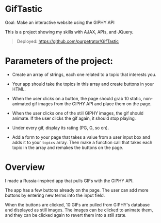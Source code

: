 # GifTastic

Goal: Make an interactive website using the GIPHY API

This is a project showing my skills with AJAX, APIs, and JQuery.

> Deployed: https://github.com/purpetrator/GifTastic

# Parameters of the project:

- Create an array of strings, each one related to a topic that interests you.

- Your app should take the topics in this array and create buttons in your HTML.

- When the user clicks on a button, the page should grab 10 static, non-animated gif images from the GIPHY API and place them on the page.

- When the user clicks one of the still GIPHY images, the gif should animate. If the user clicks the gif again, it should stop playing.

- Under every gif, display its rating (PG, G, so on).

- Add a form to your page that takes a value from a user input box and adds it to your `topics` array. Then make a function call that takes each topic in the array and remakes the buttons on the page.

# Overview

I made a Russia-inspired app that pulls GIFs with the GIPHY API.

The app has a few buttons already on the page. The user can add more buttons by entering new terms into the input field.

When the buttons are clicked, 10 GIFs are pulled from GIPHY's database and displayed as still images. The images can be clicked to animate them, and they can be clicked again to revert them into a still state.
